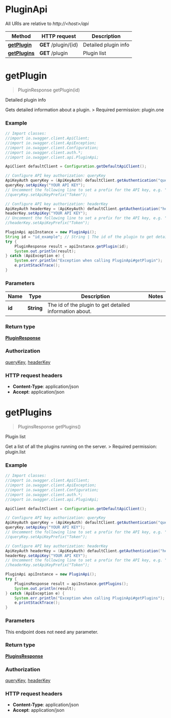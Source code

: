 # PluginApi

All URIs are relative to *http://&lt;host&gt;/api*

Method | HTTP request | Description
------------- | ------------- | -------------
[**getPlugin**](PluginApi.md#getPlugin) | **GET** /plugin/{id} | Detailed plugin info
[**getPlugins**](PluginApi.md#getPlugins) | **GET** /plugin | Plugin list


<a name="getPlugin"></a>
# **getPlugin**
> PluginResponse getPlugin(id)

Detailed plugin info

Gets detailed information about a plugin.  &gt; Required permission: plugin.one 

### Example
```java
// Import classes:
//import io.swagger.client.ApiClient;
//import io.swagger.client.ApiException;
//import io.swagger.client.Configuration;
//import io.swagger.client.auth.*;
//import io.swagger.client.api.PluginApi;

ApiClient defaultClient = Configuration.getDefaultApiClient();

// Configure API key authorization: queryKey
ApiKeyAuth queryKey = (ApiKeyAuth) defaultClient.getAuthentication("queryKey");
queryKey.setApiKey("YOUR API KEY");
// Uncomment the following line to set a prefix for the API key, e.g. "Token" (defaults to null)
//queryKey.setApiKeyPrefix("Token");

// Configure API key authorization: headerKey
ApiKeyAuth headerKey = (ApiKeyAuth) defaultClient.getAuthentication("headerKey");
headerKey.setApiKey("YOUR API KEY");
// Uncomment the following line to set a prefix for the API key, e.g. "Token" (defaults to null)
//headerKey.setApiKeyPrefix("Token");

PluginApi apiInstance = new PluginApi();
String id = "id_example"; // String | The id of the plugin to get detailed information about.
try {
    PluginResponse result = apiInstance.getPlugin(id);
    System.out.println(result);
} catch (ApiException e) {
    System.err.println("Exception when calling PluginApi#getPlugin");
    e.printStackTrace();
}
```

### Parameters

Name | Type | Description  | Notes
------------- | ------------- | ------------- | -------------
 **id** | **String**| The id of the plugin to get detailed information about. |

### Return type

[**PluginResponse**](PluginResponse.md)

### Authorization

[queryKey](../README.md#queryKey), [headerKey](../README.md#headerKey)

### HTTP request headers

 - **Content-Type**: application/json
 - **Accept**: application/json

<a name="getPlugins"></a>
# **getPlugins**
> PluginsResponse getPlugins()

Plugin list

Get a list of all the plugins running on the server.  &gt; Required permission: plugin.list 

### Example
```java
// Import classes:
//import io.swagger.client.ApiClient;
//import io.swagger.client.ApiException;
//import io.swagger.client.Configuration;
//import io.swagger.client.auth.*;
//import io.swagger.client.api.PluginApi;

ApiClient defaultClient = Configuration.getDefaultApiClient();

// Configure API key authorization: queryKey
ApiKeyAuth queryKey = (ApiKeyAuth) defaultClient.getAuthentication("queryKey");
queryKey.setApiKey("YOUR API KEY");
// Uncomment the following line to set a prefix for the API key, e.g. "Token" (defaults to null)
//queryKey.setApiKeyPrefix("Token");

// Configure API key authorization: headerKey
ApiKeyAuth headerKey = (ApiKeyAuth) defaultClient.getAuthentication("headerKey");
headerKey.setApiKey("YOUR API KEY");
// Uncomment the following line to set a prefix for the API key, e.g. "Token" (defaults to null)
//headerKey.setApiKeyPrefix("Token");

PluginApi apiInstance = new PluginApi();
try {
    PluginsResponse result = apiInstance.getPlugins();
    System.out.println(result);
} catch (ApiException e) {
    System.err.println("Exception when calling PluginApi#getPlugins");
    e.printStackTrace();
}
```

### Parameters
This endpoint does not need any parameter.

### Return type

[**PluginsResponse**](PluginsResponse.md)

### Authorization

[queryKey](../README.md#queryKey), [headerKey](../README.md#headerKey)

### HTTP request headers

 - **Content-Type**: application/json
 - **Accept**: application/json


